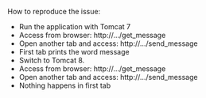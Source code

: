 How to reproduce the issue:

* Run the application with Tomcat 7
* Access from browser: http://.../get_message
* Open another tab and access: http://.../send_message
* First tab prints the word message
* Switch to Tomcat 8.
* Access from browser: http://.../get_message
* Open another tab and access: http://.../send_message
* Nothing happens in first tab
